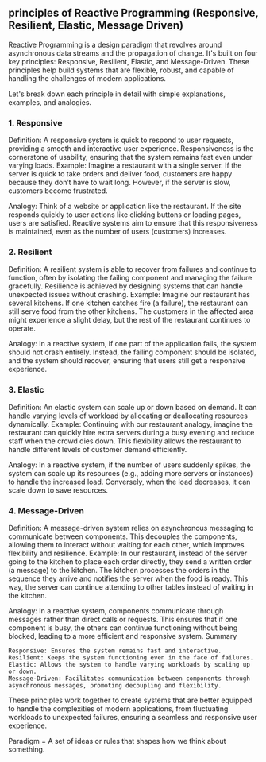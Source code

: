 

## principles of Reactive Programming (Responsive, Resilient, Elastic, Message Driven)


Reactive Programming is a design paradigm that revolves around asynchronous data streams and the propagation of change. 
It's built on four key principles: Responsive, Resilient, Elastic, and Message-Driven. These principles help build systems 
that are flexible, robust, and capable of handling the challenges of modern applications.

Let's break down each principle in detail with simple explanations, examples, and analogies.


### 1. Responsive
Definition: A responsive system is quick to respond to user requests, providing a smooth and interactive user experience.
Responsiveness is the cornerstone of usability, ensuring that the system remains fast even under varying loads.
Example: Imagine a restaurant with a single server. If the server is quick to take orders and deliver food, 
customers are happy because they don’t have to wait long. However, if the server is slow, customers become frustrated.

Analogy: Think of a website or application like the restaurant. If the site responds quickly to user actions like clicking 
buttons or loading pages, users are satisfied. Reactive systems aim to ensure that this responsiveness is maintained, even 
as the number of users (customers) increases.

### 2. Resilient
Definition: A resilient system is able to recover from failures and continue to function, often by isolating the failing
component and managing the failure gracefully. Resilience is achieved by designing systems that can handle unexpected issues without crashing.
Example: Imagine our restaurant has several kitchens. If one kitchen catches fire (a failure), the restaurant can still serve food from the 
other kitchens. The customers in the affected area might experience a slight delay, but the rest of the restaurant continues to operate.

Analogy: In a reactive system, if one part of the application fails, the system should not crash entirely. Instead, the failing component 
should be isolated, and the system should recover, ensuring that users still get a responsive experience.

### 3. Elastic
Definition: An elastic system can scale up or down based on demand. It can handle varying levels of workload by allocating or deallocating
resources dynamically.
Example: Continuing with our restaurant analogy, imagine the restaurant can quickly hire extra servers during a busy evening and reduce 
staff when the crowd dies down. This flexibility allows the restaurant to handle different levels of customer demand efficiently.

Analogy: In a reactive system, if the number of users suddenly spikes, the system can scale up its resources (e.g., adding more servers or instances) 
to handle the increased load. Conversely, when the load decreases, it can scale down to save resources.

### 4. Message-Driven
Definition: A message-driven system relies on asynchronous messaging to communicate between components. This decouples the components, allowing 
them to interact without waiting for each other, which improves flexibility and resilience.
Example: In our restaurant, instead of the server going to the kitchen to place each order directly, they send a written order (a message) to the kitchen.
The kitchen processes the orders in the sequence they arrive and notifies the server when the food is ready. This way, the server can continue attending 
to other tables instead of waiting in the kitchen.

Analogy: In a reactive system, components communicate through messages rather than direct calls or requests. This ensures that if one component is busy, 
the others can continue functioning without being blocked, leading to a more efficient and responsive system.
Summary

    Responsive: Ensures the system remains fast and interactive.
    Resilient: Keeps the system functioning even in the face of failures.
    Elastic: Allows the system to handle varying workloads by scaling up or down.
    Message-Driven: Facilitates communication between components through asynchronous messages, promoting decoupling and flexibility.

These principles work together to create systems that are better equipped to handle the complexities of modern applications, from 
fluctuating workloads to unexpected failures, ensuring a seamless and responsive user experience.

Paradigm = A set of ideas or rules that shapes how we think about something.


